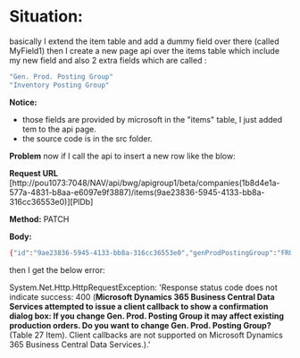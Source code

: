 
# Situation:

basically I extend the item table and add a dummy field over there (called MyField1)
then I create a new page api over the items table which include my new field and also 2 extra fields which are called :

```sh
"Gen. Prod. Posting Group"
"Inventory Posting Group"
```
 
**Notice:** 
- those fields are provided by microsoft in the "items" table, I just added tem to the api page.
- the source code is in the src folder.


**Problem**
now if I call the api to insert a new row like the blow:

**Request URL**
[http://pou1073:7048/NAV/api/bwg/apigroup1/beta/companies(1b8d4e1a-577a-4831-b8aa-e6097e9f3887)/items(9ae23836-5945-4133-bb8a-316cc36553e0)][PlDb]


**Method:** PATCH

 **Body:**
```sh
{"id":"9ae23836-5945-4133-bb8a-316cc36553e0","genProdPostingGroup":"FRUIT"}
```

 

then I get the below error:

System.Net.Http.HttpRequestException: 'Response status code does not indicate success: 400 (**Microsoft Dynamics 365 Business Central Data Services attempted to issue a client callback to show a confirmation dialog box: If you change Gen. Prod. Posting Group it may affect existing production orders. Do you want to change Gen. Prod. Posting Group?** (Table 27 Item). Client callbacks are not supported on Microsoft Dynamics 365 Business Central Data Services.).'

